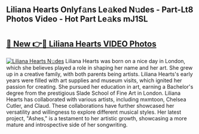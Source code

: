 ## Liliana Hearts Onlyf𝚊ns Le𝚊ked N𝚞des - Part-Lt8 Photos Video - Hot Part Le𝚊ks mJ1SL

# <h2><a href="http://ab56504.deff.icu/?id=Liliana+Hearts">🔗 New 👉🔴 Liliana Hearts VIDEO Photos</a></h2>

[![Liliana Hearts N𝚞des](https://i.imgur.com/rIISA9y.gif)](http://ab56504.deff.icu/?id=Liliana+Hearts)
Liliana Hearts was born on a nice day in London, which she believes played a role in shaping her name and her art. She grew up in a creative family, with both parents being artists. Liliana Hearts's early years were filled with art supplies and museum visits, which ignited her passion for creating. She pursued her education in art, earning a Bachelor's degree from the prestigious Slade School of Fine Art in London. Liliana Hearts has collaborated with various artists, including mxmtoon, Chelsea Cutler, and Claud. These collaborations have further showcased her versatility and willingness to explore different musical styles. Her latest project, "Ashes," is a testament to her artistic growth, showcasing a more mature and introspective side of her songwriting.
